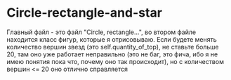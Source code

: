 # Circle-rectangle-and-star
Главный файл - это файл "Circle, rectangle...", во втором файле находится класс фигур, которые я отрисовываю. Если будете менять количество вершин звезд (это self.quantity_of_top), не ставьте больше 20, там оно уже работает неправильно (это не баг, это фича, ибо я не имею понятия пока что, почему оно так происходит), но с количеством вершин <= 20 оно отлично справляется
